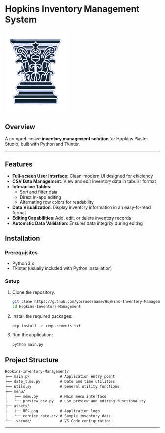# Hopkins Inventory Management System

![Hopkins Logo](assets/HPS.png)

## Overview

A comprehensive **inventory management solution** for Hopkins Plaster Studio, built with Python and Tkinter.

---

## Features

- **Full-screen User Interface**: Clean, modern UI designed for efficiency
- **CSV Data Management**: View and edit inventory data in tabular format
- **Interactive Tables**:
  - Sort and filter data
  - Direct in-app editing
  - Alternating row colors for readability
- **Data Visualization**: Display inventory information in an easy-to-read format
- **Editing Capabilities**: Add, edit, or delete inventory records
- **Automatic Data Validation**: Ensures data integrity during editing

## Installation

### Prerequisites

- Python 3.x
- Tkinter (usually included with Python installation)

### Setup

1. Clone the repository:

   ```bash
   git clone https://github.com/yourusername/Hopkins-Inventory-Management.git
   cd Hopkins-Inventory-Management
   ```

2. Install the required packages:
   ```
   pip install -r requirements.txt
   ```
3. Run the application:
   ```
   python main.py
   ```

## Project Structure

```
Hopkins-Inventory-Management/
├── main.py              # Application entry point
├── date_time.py         # Date and time utilities
├── utils.py             # General utility functions
├── menu/
│   ├── menu.py          # Main menu interface
│   └── preview_csv.py   # CSV preview and editing functionality
├── assets/
│   ├── HPS.png          # Application logo
│   └── cornice_rate.csv # Sample inventory data
└── .vscode/             # VS Code configuration
```

---
